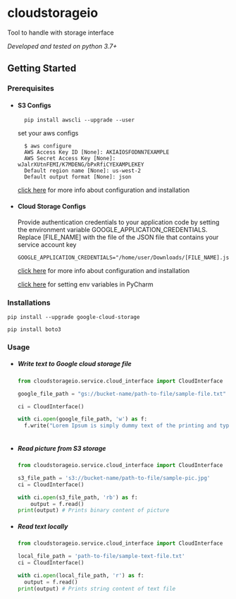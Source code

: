 # cloudstorageio
Tool to handle with storage interface 

_Developed and tested on python 3.7+_

## Getting Started

### Prerequisites
* #### S3 Configs  
        pip install awscli --upgrade --user
    
    set your aws configs 

        $ aws configure
        AWS Access Key ID [None]: AKIAIOSFODNN7EXAMPLE
        AWS Secret Access Key [None]: wJalrXUtnFEMI/K7MDENG/bPxRfiCYEXAMPLEKEY
        Default region name [None]: us-west-2
        Default output format [None]: json
   [click here](https://boto3.amazonaws.com/v1/documentation/api/latest/guide/quickstart.html#installation) for more info about configuration and installation 

* #### Cloud Storage Configs 
   Provide authentication credentials to your application code by setting the environment variable GOOGLE_APPLICATION_CREDENTIALS.
   Replace [FILE_NAME] with the file of the JSON file that contains your service account key
  
      GOOGLE_APPLICATION_CREDENTIALS="/home/user/Downloads/[FILE_NAME].json"
      
   [click here](https://cloud.google.com/storage/docs/reference/libraries) for more info about configuration and installation
   
   [click here](https://www.techcoil.com/blog/how-to-set-environment-variables-for-your-python-application-from-pycharm/) for setting env variables in PyCharm 

### Installations 


`pip install --upgrade google-cloud-storage`

`pip install boto3`


### Usage 
 * ##### Write text to Google cloud storage file 
     ```python
   from cloudstorageio.service.cloud_interface import CloudInterface
    
   google_file_path = "gs://bucket-name/path-to-file/sample-file.txt"
     
   ci = CloudInterface()
    
   with ci.open(google_file_path, 'w') as f:
       f.write("Lorem Ipsum is simply dummy text of the printing and typesetting industry. ")
        
     ```
 * ##### Read picture from S3 storage 
    ```python
   from cloudstorageio.service.cloud_interface import CloudInterface

   s3_file_path = 's3://bucket-name/path-to-file/sample-pic.jpg'
   ci = CloudInterface()

   with ci.open(s3_file_path, 'rb') as f:
        output = f.read()
   print(output) # Prints binary content of picture 
    
    ```
 * ##### Read text locally 
     ```python
   from cloudstorageio.service.cloud_interface import CloudInterface
    
   local_file_path = 'path-to-file/sample-text-file.txt'
   ci = CloudInterface()
    
   with ci.open(local_file_path, 'r') as f:
       output = f.read()
   print(output) # Prints string content of text file 
        
    ```